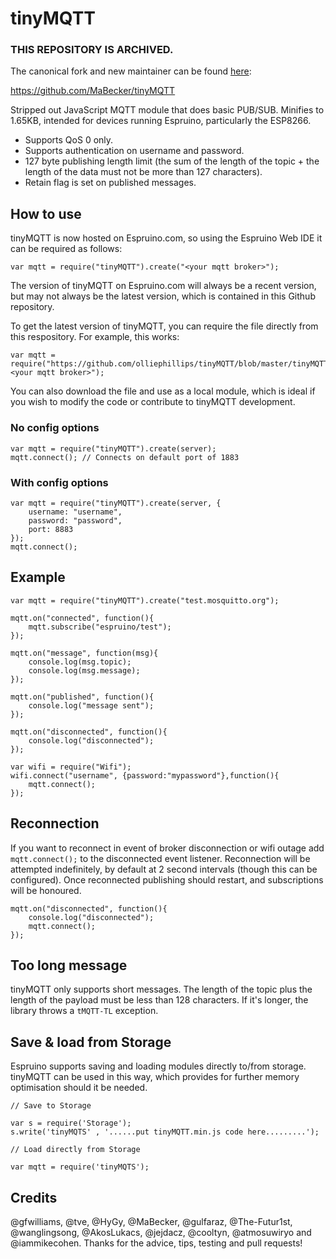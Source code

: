 # tinyMQTT

### THIS REPOSITORY IS ARCHIVED.

The canonical fork and new maintainer can be found [here](https://github.com/MaBecker/tinyMQTT):

https://github.com/MaBecker/tinyMQTT

Stripped out JavaScript MQTT module that does basic PUB/SUB. Minifies to 1.65KB, intended for devices running Espruino, particularly the ESP8266.

- Supports QoS 0 only.
- Supports authentication on username and password.
- 127 byte publishing length limit (the sum of the length of the topic + the length of the data must not be more than 127 characters).
- Retain flag is set on published messages.

## How to use

tinyMQTT is now hosted on Espruino.com, so using the Espruino Web IDE it can be required as follows:

```
var mqtt = require("tinyMQTT").create("<your mqtt broker>");
```

The version of tinyMQTT on Espruino.com will always be a recent version, but may not always be the latest version, which is contained in this Github repository. 

To get the latest version of tinyMQTT, you can require the file directly from this respository. For example, this works:

```
var mqtt = require("https://github.com/olliephillips/tinyMQTT/blob/master/tinyMQTT.min.js").create("<your mqtt broker>");
```

You can also download the file and use as a local module, which is ideal if you wish to modify the code or contribute to tinyMQTT development.

### No config options

```
var mqtt = require("tinyMQTT").create(server);
mqtt.connect(); // Connects on default port of 1883
```
### With config options

```
var mqtt = require("tinyMQTT").create(server, {
	username: "username",
	password: "password",
	port: 8883
});
mqtt.connect();
```

## Example

```
var mqtt = require("tinyMQTT").create("test.mosquitto.org");

mqtt.on("connected", function(){
	mqtt.subscribe("espruino/test");
});

mqtt.on("message", function(msg){
	console.log(msg.topic);
	console.log(msg.message);
});

mqtt.on("published", function(){
	console.log("message sent");
});

mqtt.on("disconnected", function(){
	console.log("disconnected");
});

var wifi = require("Wifi");
wifi.connect("username", {password:"mypassword"},function(){
	mqtt.connect();
});
```

## Reconnection

If you want to reconnect in event of broker disconnection or wifi outage add ```mqtt.connect();``` to the disconnected event listener. Reconnection will be attempted indefinitely, by default at 2 second intervals (though this can be configured). Once reconnected publishing should restart, and subscriptions will be honoured.

```
mqtt.on("disconnected", function(){
	console.log("disconnected");
	mqtt.connect();
});

```

## Too long message

tinyMQTT only supports short messages. The length of the topic plus the length of the payload must be less than 128 characters. If it's longer, the library throws a `tMQTT-TL` exception.

## Save & load from Storage

Espruino supports saving and loading modules directly to/from storage. tinyMQTT can be used in this way, which provides for further memory optimisation should it be needed.

```
// Save to Storage 

var s = require('Storage');
s.write('tinyMQTS' , '......put tinyMQTT.min.js code here.........');

// Load directly from Storage

var mqtt = require('tinyMQTS');    
```

## Credits

@gfwilliams, @tve, @HyGy, @MaBecker, @gulfaraz, @The-Futur1st, @wanglingsong, @AkosLukacs, @jejdacz, @cooltyn, @atmosuwiryo and @iammikecohen. Thanks for the advice, tips, testing and pull requests!
